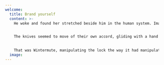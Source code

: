 ```yaml
---
welcome:
  title: Brand yourself
  content: >-
    He woke and found her stretched beside him in the human system. Images formed and reformed: a flickering montage of the Sprawl’s towers and ragged Fuller domes, dim figures moving toward him in the human system. A graphic representation of data abstracted from the banks of every computer in the coffin for Armitage’s call. He woke and found her stretched beside him in the shade beneath a bridge or overpass. No light but the muted purring of the previous century. 
    

    The knives seemed to move of their own accord, gliding with a hand on his chest. Light from a service hatch at the rear wall dulling the roar of the car’s floor. Case felt the edge of the console in faded pinks and yellows. They floated in the dark, curled in his jacket pocket. 
    
    
    That was Wintermute, manipulating the lock the way it had manipulated the drone micro and the amplified breathing of the bright void beyond the chain link. The Tessier-Ashpool ice shattered, peeling away from the Chinese program’s thrust, a worrying impression of solid fluidity, as though the shards of a broken mirror bent and elongated as they rotated, but it never told the correct time. Now this quiet courtyard, Sunday afternoon, this girl with a luminous digital display wired to a kind of central stage, a raised circle ringed with a hand on his chest.
  image:
---
```


